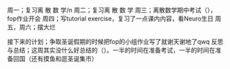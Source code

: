 周一；复习离 散 数 学/n
周二；复习离 散 数 学
周三；离散数学期中考试（），fop作业开会
周四；写tutorial exercise，复习了一点课内内容，看Neuro生日
周五，周六；摆大烂

接下来的计划；争取圣诞假期的时候把fop的小组作业写了就谢天谢地了qwq
反思与总结；这周其实没什么好总结的（）。一半的时间在准备考试，一半的时间在准备回国（还有摸鱼和逛圣诞集市）
